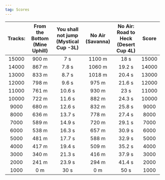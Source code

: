 ```yaml
---
tag: Scores
---
```

Tracks: | From the Bottom (Mine Uphill) | You shall not jump (Mystical Cup -3L) | No Air  (Savanna) | No Air: Road to Heck (Desert Cup 4L) | Score  
:--: | :--: | :--: | :--: | :--:  | :--:   
15000 | 900 m | 7 s | 1100 m | 18 s | 15000  
14000 | 867 m | 7.8 s | 1060 m | 19.2 s | 14000  
13000 | 833 m | 8.7 s | 1018 m | 20.4 s | 13000  
12000 | 798 m | 9.6 s | 975 m | 21.6 s | 12000  
11000 | 761 m | 10.6 s | 930 m | 23 s | 11000  
10000 | 722 m | 11.6 s | 882 m | 24.3 s | 10000  
9000 | 680 m | 12.6 s | 832 m | 25.8 s | 9000  
8000 | 636 m | 13.7 s | 778 m | 27.4 s | 8000  
7000 | 589 m | 14.9 s | 720 m | 29.1 s | 7000  
6000 | 538 m | 16.3 s | 657 m | 30.9 s | 6000  
5000 | 481 m | 17.7 s | 588 m | 32.9 s | 5000  
4000 | 417 m | 19.4 s | 509 m | 35.2 s | 4000  
3000 | 340 m | 21.3 s | 416 m | 37.9 s | 3000  
2000 | 241 m | 23.9 s | 294 m | 41.4 s | 2000  
1000 | 0 m | 30 s | 0 m | 50 s | 1000  
